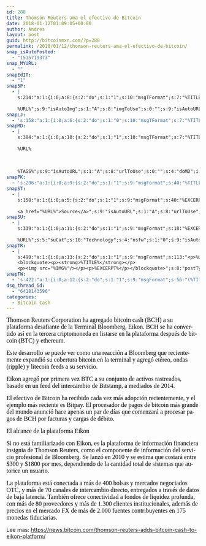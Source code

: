```yaml
---
id: 288
title: Thomson Reuters ama el efectivo de Bitcoin
date: 2018-01-12T01:09:05+00:00
author: Andres
layout: post
guid: http://bitcoinmxn.com/?p=288
permalink: /2018/01/12/thomson-reuters-ama-el-efectivo-de-bitcoin/
snap_isAutoPosted:
  - "1515719373"
snap_MYURL:
  - ""
snapEdIT:
  - "1"
snap5P:
  - |
    s:214:"a:1:{i:0;a:8:{s:2:"do";s:1:"1";s:10:"msgTFormat";s:7:"%TITLE%";s:9:"msgFormat";s:18:"%EXCERPT%
    
    %URL%";s:9:"isAutoImg";s:1:"A";s:8:"imgToUse";s:0:"";s:9:"isAutoURL";s:1:"A";s:8:"urlToUse";s:0:"";s:4:"do5P";i:0;}}";
snapLJ:
  - 's:158:"a:1:{i:0;a:6:{s:2:"do";s:1:"0";s:10:"msgTFormat";s:7:"%TITLE%";s:9:"msgFormat";s:9:"%EXCERPT%";s:9:"isAutoURL";s:1:"A";s:8:"urlToUse";s:0:"";s:4:"doLJ";i:0;}}";'
snapMD:
  - |
    s:384:"a:1:{i:0;a:10:{s:2:"do";s:1:"1";s:10:"msgTFormat";s:7:"%TITLE%";s:9:"msgFormat";s:32:"%EXCERPT%
    
    %URL%
    
    
    
    %TAGS%";s:9:"isAutoURL";s:1:"A";s:8:"urlToUse";s:0:"";s:4:"doMD";i:0;s:8:"isPosted";s:1:"1";s:4:"pgID";s:12:"925b967aee04";s:7:"postURL";s:86:"https://medium.com/@BitcoinMXN/thomson-reuters-ama-el-efectivo-de-bitcoin-925b967aee04";s:5:"pDate";s:19:"2018-01-12 01:09:10";}}";
snapPK:
  - 's:296:"a:1:{i:0;a:9:{s:2:"do";s:1:"1";s:9:"msgFormat";s:40:"%TITLE% - %URL% #bitcoin #mexico #crypto";s:9:"isAutoURL";s:1:"A";s:8:"urlToUse";s:0:"";s:4:"doPK";i:0;s:8:"isPosted";s:1:"1";s:4:"pgID";i:1366066789;s:7:"postURL";s:30:"https://www.plurk.com/p/mlbjvp";s:5:"pDate";s:19:"2018-01-12 01:09:14";}}";'
snapST:
  - |
    s:158:"a:1:{i:0;a:5:{s:2:"do";s:1:"1";s:9:"msgFormat";s:40:"%EXCERPT%
    
    <a href="%URL%">Source</a>";s:9:"isAutoURL";s:1:"A";s:8:"urlToUse";s:0:"";s:4:"doST";i:0;}}";
snapSU:
  - |
    s:339:"a:1:{i:0;a:11:{s:2:"do";s:1:"1";s:9:"msgFormat";s:18:"%EXCERPT%
    
    %URL%";s:5:"suCat";s:10:"Technology";s:4:"nsfw";s:1:"0";s:9:"isAutoURL";s:1:"A";s:8:"urlToUse";s:0:"";s:4:"doSU";i:0;s:8:"isPosted";s:1:"1";s:4:"pgID";s:6:"2m0hff";s:7:"postURL";s:45:"http://www.stumbleupon.com/su/2m0hff/comments";s:5:"pDate";s:19:"2018-01-12 01:09:31";}}";
snapTR:
  - |
    s:490:"a:1:{i:0;a:13:{s:2:"do";s:1:"1";s:9:"msgFormat";s:113:"<p>%URL%</p>
    <blockquote><p><strong>%TITLE%</strong></p>
    <p><img src="%IMG%"/></p><p>%EXCERPT%</p></blockquote>";s:8:"postType";s:1:"T";s:10:"msgTFormat";s:7:"%TITLE%";s:9:"isAutoImg";s:1:"A";s:8:"imgToUse";s:0:"";s:9:"isAutoURL";s:1:"A";s:8:"urlToUse";s:0:"";s:4:"doTR";i:0;s:8:"isPosted";s:1:"1";s:4:"pgID";i:169598533868;s:7:"postURL";s:46:"http://bitcoinmxn.tumblr.com/post/169598533868";s:5:"pDate";s:19:"2018-01-12 01:09:33";}}";
snapTW:
  - 's:422:"a:1:{i:0;a:12:{s:2:"do";s:1:"1";s:9:"msgFormat";s:56:"(%TITLE%) - %URL% #bitcoinmxn #espanolbitcoin #bitcoinla";s:8:"attchImg";s:1:"1";s:9:"isAutoImg";s:1:"A";s:8:"imgToUse";s:0:"";s:9:"isAutoURL";s:1:"A";s:8:"urlToUse";s:0:"";s:4:"doTW";i:0;s:8:"isPosted";s:1:"1";s:4:"pgID";s:18:"951622144475222016";s:7:"postURL";s:57:"https://twitter.com/mxn_bitcoin/status/951622144475222016";s:5:"pDate";s:19:"2018-01-12 01:09:34";}}";'
dsq_thread_id:
  - "6418143596"
categories:
  - Bitcoin Cash
---
```

<span style="color: #000000;"><span style="font-family: 'Liberation Serif', serif;"><span style="font-size: medium;"><span lang="en-US">Thomson Reuters Corporation ha agregado bitcoin cash (BCH) a su plataforma desafiante de la Terminal Bloomberg, Eikon. BCH se ha convertido así en la tercera criptomoneda en listarse en la plataforma después de bitcoin (BTC) y ethereum.</span></span></span></span>

<span style="color: #000000;"><span style="font-family: 'Liberation Serif', serif;"><span style="font-size: medium;"><span lang="en-US">Este desarrollo se puede ver como una reacción a Bloomberg que recientemente expandió su cobertura bitcoin en la terminal y agregó etéreo, ondas (ripple) y litecoin feeds a su servicio.</span></span></span></span>

<span style="color: #000000;"><span style="font-family: 'Liberation Serif', serif;"><span style="font-size: medium;"><span lang="en-US">Eikon agregó por primera vez BTC a su conjunto de activos rastreados, basado en un feed del intercambio de Bitstamp, a mediados de 2014.</span></span></span></span>

<span style="color: #000000;"><span style="font-family: 'Liberation Serif', serif;"><span style="font-size: medium;"><span lang="en-US">El efectivo de Bitcoin ha recibido cada vez más adopción recientemente, y el ejemplo más reciente es Bitpay. El procesador de pagos de bitcoin más grande del mundo anunció hace apenas un par de días que comenzará a procesar pagos de BCH por facturas y cargas de débito.</span></span></span></span>

<span style="color: #000000;"><span style="font-family: 'Liberation Serif', serif;"><span style="font-size: medium;"><span lang="en-US">El alcance de la plataforma Eikon</span></span></span></span>

<span style="color: #000000;"><span style="font-family: 'Liberation Serif', serif;"><span style="font-size: medium;"><span lang="en-US">Si no está familiarizado con Eikon, es la plataforma de información financiera insignia de Thomson Reuters, como el componente de información del servicio profesional de Bloomberg. Se lanzó en 2010 y se estima que costará entre $300 y $1800 por mes, dependiendo de la cantidad total de sistemas que autorice un usuario.</span></span></span></span>

<span style="color: #000000;"><span style="font-family: 'Liberation Serif', serif;"><span style="font-size: medium;"><span lang="en-US">La plataforma está conectada a más de 400 bolsas y mercados negociados OTC, y más de 70 canales de intercambio directo, entregados a través de datos de baja latencia. También ofrece conectividad a fondos de liquidez profunda, con más de 80 proveedores y más de 1.300 clientes institucionales, además de precios en el mercado FX de más de 2.000 fuentes contribuyentes en 175 monedas fiduciarias.</span></span></span></span>

<p class="western" lang="es-VE">
  Lee mas: <a href="https://news.bitcoin.com/thomson-reuters-adds-bitcoin-cash-to-eikon-platform/">https://news.bitcoin.com/thomson-reuters-adds-bitcoin-cash-to-eikon-platform/</a>
</p>